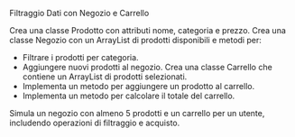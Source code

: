 Filtraggio Dati con Negozio e Carrello

Crea una classe Prodotto con attributi nome, categoria e prezzo.
Crea una classe Negozio con un ArrayList di prodotti disponibili e metodi per:
- Filtrare i prodotti per categoria.
- Aggiungere nuovi prodotti al negozio.
Crea una classe Carrello che contiene un ArrayList di prodotti selezionati.
- Implementa un metodo per aggiungere un prodotto al carrello.
- Implementa un metodo per calcolare il totale del carrello.
  
Simula un negozio con almeno 5 prodotti e un carrello per un utente, includendo operazioni di filtraggio e acquisto.
